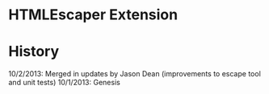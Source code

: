 HTMLEscaper Extension
=================


History
=======
10/2/2013: Merged in updates by Jason Dean (improvements to escape tool and unit tests)
10/1/2013: Genesis

